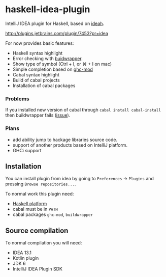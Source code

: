 haskell-idea-plugin
===================

IntelliJ IDEA plugin for Haskell, based on [ideah](https://code.google.com/p/ideah/).

http://plugins.jetbrains.com/plugin/7453?pr=idea

For now provides basic features:
* Haskell syntax highlight
* Error checking with [buidwrapper](https://github.com/JPMoresmau/BuildWrapper).
* Show type of symbol (Ctrl + I, or ⌘ + I on mac)
* Simple completion based on [ghc-mod](http://hackage.haskell.org/package/ghc-mod)
* Cabal syntax highlight
* Build of cabal projects
* Installation of cabal packages

### Problems

If you installed new version of cabal through `cabal install cabal-install`
then buildwrapper fails ([issue](https://github.com/JPMoresmau/BuildWrapper/issues/15)).

### Plans

* add ability jump to hackage libraries source code.
* support of another products based on IntelliJ platform.
* GHCi support


## Installation

You can install plugin from idea by going to `Preferences` -> `Plugins` and pressing `Browse repositories...`.

To normal work this plugin need:
* [Haskell platform](http://www.haskell.org/platform/)
* cabal must be in `PATH`
* cabal packages `ghc-mod`, `buildwrapper`

## Source compilation

To normal compilation you will need:
* IDEA 13.1
* Kotlin plugin
* JDK 6
* IntelliJ IDEA Plugin SDK
